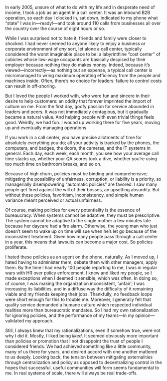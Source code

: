 In early 2005, unsure of what to do with my life and in desperate need of income, I took a job as an agent in a call center. It was an inbound B2B operation, so each day I clocked in, sat down, indicated to my phone what “state” I was in—ready!—and took around 110 calls from businesses all over the country over the course of eight hours or so.

While I was surprised not to hate it, friends and family were closer to shocked. I had never seemed to anyone likely to enjoy a business or corporate environment of *any* sort, let alone a call center, typically considered the worst imaginable place to be: a labyrinthine “cost center” of cubicles whose low-wage occupants are basically despised by their employer because nothing they do makes money. Indeed, because it’s viewed—incorrectly—as nothing but an expense, a typical call center is micromanaged to wring maximum operating efficiency from the people and machines inside. Often, there’s no choice for leaders: failure to control costs can result in off-shoring.

But I loved the people I worked with, who were fun and sincere in their desire to help customers: an oddity that forever imprinted the import of culture on me. From the first day, goofy passion for service abounded in leaders and peers. It was not immediately contagious, but it gradually became a natural value. And helping people with even trivial things feels good. Weirdly, we had fun. I wound up working there for five years, moving up and eventually managing operations.

If you work in a call center, you have precise allotments of time for absolutely everything you do; all your activity is tracked by the phones, the computers, and badges, the doors, the cameras, and the IT systems in general. Each day, each week, each month, you see how your average call time stacks up, whether your QA scores took a dive, whether you’re using too much time on bathroom breaks, and so on.

Because of high churn, policies must be binding and comprehensive; mitigating the possibility of unfairness, corruption, or liability is a priority, so managerially disempowering “automatic policies” are favored. I saw many people get fired against the will of their bosses, an upsetting absurdity. But without these policies, favoritism, inconsistency, and simple human variance meant perceived or actual unfairness.

Of course, making policies for every potentiality is the essence of bureaucracy. When systems cannot be adaptive, they must be prescriptive. The system cannot be adaptive to the single mother a few minutes late because her daycare had a fire alarm. Otherwise, the young man who just doesn’t seem to wake up on time will sue when he’s let go because of the inconsistent treatment. Given how many people pass through a call center in a year, this means that lawsuits can become a major cost. So policies proliferate.

I hated these policies as an agent on the phone, naturally. As I moved up, I hated having to administer them, debate them with other managers, apply them. By the time I had nearly 100 people reporting to me, I was in regular wars with HR over policy enforcement. I knew and liked my people, so I made exceptions when I deemed it sensible, which was often. In doing so, of course, I was making the organization inconsistent, ‘unfair’; I was increasing its liabilities, and in a diffuse way the difficulty of it remaining viable and my friends keeping their jobs. Thankfully, no feedback loops were short enough for this to trouble me. Moreover, I generally felt that quality service demanded a humane culture which respected individual realities more than bureaucratic mandates. So I had my own rationalization for ignoring policies, and the performance of my teams—in my opinion—validated my approach.

Still, I always knew that my rationalizations, even if somehow true, were not why I did it. Mostly, I liked being *liked*. It seemed obviously more important than policies or promotion that I not disappoint the trust of people I considered friends. We had achieved something like a little community, many of us there for years, and desired accord with one another mattered to us deeply. Looking back, the tension between mitigating externalities through centralization and policy as opposed to decentralizing control in the hopes that successful, useful communities will form seems fundamental to me. In real systems of scale, there will always be real trade-offs.